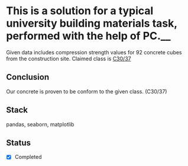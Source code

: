 

# This is a solution for a typical university building materials task, performed with the help of PC.__

Given data includes compression strength values for 92 concrete cubes from the construction site. Claimed class is [C30/37](https://dianafea.com/manuals/d96/MatLib/node177.html#:~:text=The%20Eurocode%202%20EN%201992,95%2C%20and%20C90%2F105.)

## Conclusion

Our concrete is proven to be conform to the given class. (C30/37)

## Stack

pandas, seaborn, matplotlib

## Status

- [x] Completed
